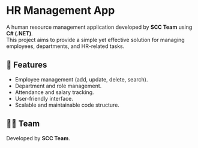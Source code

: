 # HR Management App

A human resource management application developed by **SCC Team** using **C# (.NET)**.  
This project aims to provide a simple yet effective solution for managing employees, departments, and HR-related tasks.

## 🚀 Features
- Employee management (add, update, delete, search).
- Department and role management.
- Attendance and salary tracking.
- User-friendly interface.
- Scalable and maintainable code structure.
## 👨‍💻 Team
Developed by **SCC Team**.
